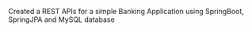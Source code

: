 Created a REST APIs for a simple Banking Application using SpringBoot, SpringJPA and MySQL database
